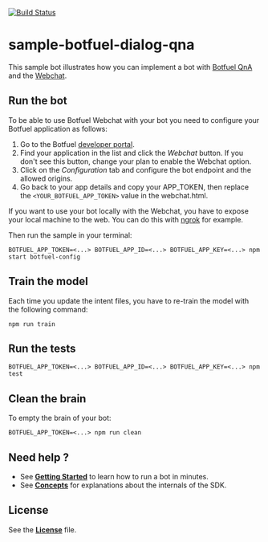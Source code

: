 [![Build Status](https://travis-ci.org/Botfuel/sample-botfuel-dialog-qna.svg?branch=master)](https://travis-ci.org/Botfuel/sample-botfuel-dialog-qna)

# sample-botfuel-dialog-qna

This sample bot illustrates how you can implement a bot with [Botfuel QnA](https://docs.botfuel.io/qna/overview) and the [Webchat](https://docs.botfuel.io/webchat/overview).

## Run the bot

To be able to use Botfuel Webchat with your bot you need to configure your Botfuel application as follows:
1. Go to the Botfuel [developer portal](https://app.botfuel.io/apps).
2. Find your application in the list and click the *Webchat* button. If you don't see this button, change your plan to enable the Webchat option.
3. Click on the _Configuration_ tab and configure the bot endpoint and the allowed origins.
4. Go back to your app details and copy your APP_TOKEN, then replace the `<YOUR_BOTFUEL_APP_TOKEN>` value in the webchat.html.

If you want to use your bot locally with the Webchat, you have to expose your local machine to the web.
You can do this with [ngrok](https://ngrok.com/) for example.

Then run the sample in your terminal:

```shell
BOTFUEL_APP_TOKEN=<...> BOTFUEL_APP_ID=<...> BOTFUEL_APP_KEY=<...> npm start botfuel-config
```

## Train the model

Each time you update the intent files, you have to re-train the model with the following command:

```shell
npm run train
```

## Run the tests

```shell
BOTFUEL_APP_TOKEN=<...> BOTFUEL_APP_ID=<...> BOTFUEL_APP_KEY=<...> npm test
```

## Clean the brain

To empty the brain of your bot:

```shell
BOTFUEL_APP_TOKEN=<...> npm run clean
```

## Need help ?

- See [**Getting Started**](https://docs.botfuel.io/dialog/getting-started) to learn how to run a bot in minutes.
- See [**Concepts**](https://docs.botfuel.io/dialog/concepts) for explanations about the internals of the SDK.

## License

See the [**License**](LICENSE.md) file.
